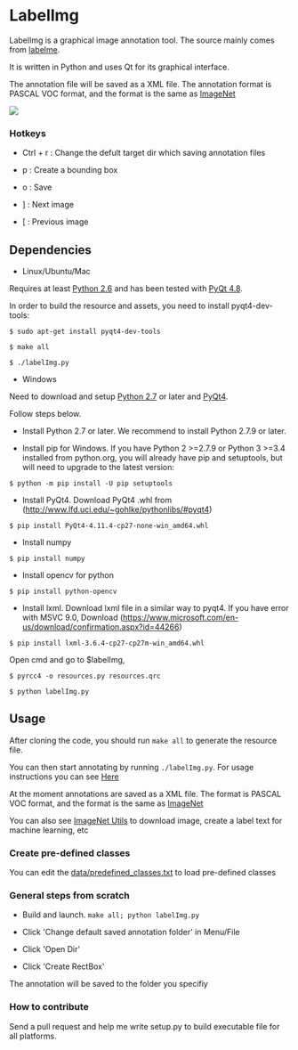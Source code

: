 # LabelImg

LabelImg is a graphical image annotation tool. The source mainly comes from [labelme](labelme.csail.mit.edu).

It is written in Python and uses Qt for its graphical interface.

The annotation file will be saved as a XML file. The annotation format is PASCAL VOC format, and the format is the same as [ImageNet](http://www.image-net.org/)

![](icons/demo.png)

### Hotkeys

* Ctrl + r : Change the defult target dir which saving annotation files

* p : Create a bounding box

* o : Save

* ] : Next image

* [ : Previous image

## Dependencies
* Linux/Ubuntu/Mac

Requires at least [Python 2.6](http://www.python.org/getit/) and has been tested with [PyQt
4.8](http://www.riverbankcomputing.co.uk/software/pyqt/intro).

In order to build the resource and assets, you need to install pyqt4-dev-tools:

`$ sudo apt-get install pyqt4-dev-tools`

`$ make all`
 
`$ ./labelImg.py`

* Windows

Need to download and setup [Python 2.7](https://www.python.org/downloads/windows/) or later and [PyQt4](http://www.lfd.uci.edu/~gohlke/pythonlibs/#pyqt4).

Follow steps below.

* Install Python 2.7 or later. We recommend to install Python 2.7.9 or later.

* Install pip for Windows. If you have Python 2 >=2.7.9 or Python 3 >=3.4 installed from python.org, you will already have pip and setuptools, but will need to upgrade to the latest version:

`$ python -m pip install -U pip setuptools`

* Install PyQt4. Download PyQt4 .whl from (http://www.lfd.uci.edu/~gohlke/pythonlibs/#pyqt4)

`$ pip install PyQt4-4.11.4-cp27-none-win_amd64.whl`

* Install numpy

`$ pip install numpy`

* Install opencv for python

`$ pip install python-opencv`

* Install lxml. Download lxml file in a similar way to pyqt4. If you have error with MSVC 9.0, Download (https://www.microsoft.com/en-us/download/confirmation.aspx?id=44266)

`$ pip install lxml-3.6.4-cp27-cp27m-win_amd64.whl`

Open cmd and go to $labelImg, 

`$ pyrcc4 -o resources.py resources.qrc`

`$ python labelImg.py`

## Usage
After cloning the code, you should run `make all` to generate the resource file.

You can then start annotating by running `./labelImg.py`. For usage
instructions you can see [Here](https://youtu.be/p0nR2YsCY_U)

At the moment annotations are saved as a XML file. The format is PASCAL VOC format, and the format is the same as [ImageNet](http://www.image-net.org/)

You can also see [ImageNet Utils](https://github.com/tzutalin/ImageNet_Utils) to download image, create a label text for machine learning, etc

### Create pre-defined classes

You can edit the [data/predefined_classes.txt](https://github.com/tzutalin/labelImg/blob/master/data/predefined_classes.txt) to load pre-defined classes

### General steps from scratch

* Build and launch. `make all; python labelImg.py`

* Click 'Change default saved annotation folder' in Menu/File

* Click 'Open Dir'

* Click 'Create RectBox'

The annotation will be saved to the folder you specifiy

### How to contribute
Send a pull request and help me write setup.py to build executable file for all platforms.
